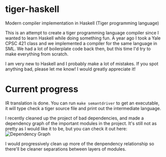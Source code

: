 # tiger-haskell
Modern compiler implementation in Haskell (Tiger programming language)

This is an attempt to create a tiger programming language compiler
since I wanted to learn Haskell while doing something fun. A year
ago I took a Yale CPSC 421 class and we implemented a compiler for
the same language in SML. We had a lot of boilerplate code back
then, but this time I'd try to make everything from scratch.

I am very new to Haskell and I probably make a lot of mistakes. If you spot
anything bad, please let me know! I would greatly appreciate it!

# Current progress
IR translation is done. You can run `make semantdriver` to get an executable,
it will type check a tiger source file and print out the intermediate language.

I recently cleaned up the project of bad dependencies, and made a dependency
graph of the important modules in the project. It's still not as pretty as I
would like it to be, but you can check it out here:
![Dependency Graph](https://docs.google.com/drawings/d/1Uzp7IItQQETjUyGEWT7u9lKiqtFaDYzjdnlsTevO1aE/pub?w=609&h=410)

I would progressively clean up more of the denpendency relationship so there'll
be cleaner separations between layers of modules.
